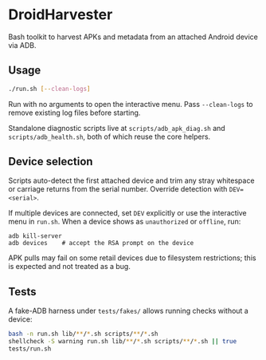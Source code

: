 # DroidHarvester

Bash toolkit to harvest APKs and metadata from an attached Android device via ADB.

## Usage

```bash
./run.sh [--clean-logs]
```

Run with no arguments to open the interactive menu. Pass `--clean-logs` to remove existing log files before starting.

Standalone diagnostic scripts live at `scripts/adb_apk_diag.sh` and `scripts/adb_health.sh`, both of which reuse the core helpers.

## Device selection

Scripts auto-detect the first attached device and trim any stray whitespace or carriage returns from the serial number. Override detection with `DEV=<serial>`.

If multiple devices are connected, set `DEV` explicitly or use the interactive menu in `run.sh`. When a device shows as `unauthorized` or `offline`, run:

```
adb kill-server
adb devices    # accept the RSA prompt on the device
```

APK pulls may fail on some retail devices due to filesystem restrictions; this is expected and not treated as a bug.

## Tests

A fake-ADB harness under `tests/fakes/` allows running checks without a device:

```bash
bash -n run.sh lib/**/*.sh scripts/**/*.sh
shellcheck -S warning run.sh lib/**/*.sh scripts/**/*.sh || true
tests/run.sh
```
